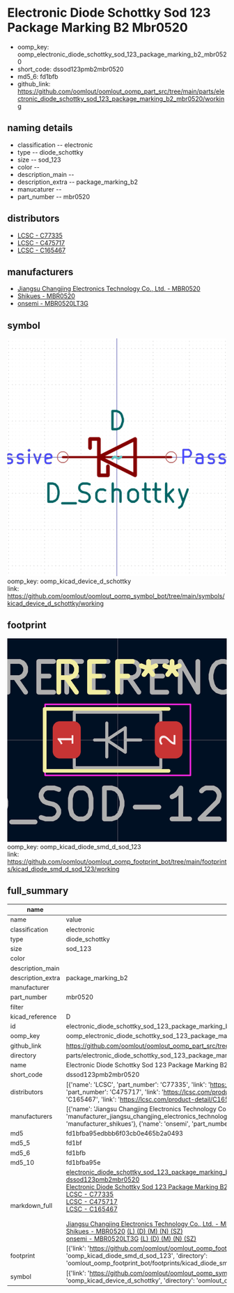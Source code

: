 # Electronic Diode Schottky Sod 123 Package Marking B2 Mbr0520

  
* oomp_key: oomp_electronic_diode_schottky_sod_123_package_marking_b2_mbr0520 
* short_code: dssod123pmb2mbr0520
* md5_6: fd1bfb  
* github_link: https://github.com/oomlout/oomlout_oomp_part_src/tree/main/parts/electronic_diode_schottky_sod_123_package_marking_b2_mbr0520/working  
## naming details
* classification -- electronic
* type -- diode_schottky
* size -- sod_123
* color -- 
* description_main -- 
* description_extra -- package_marking_b2
* manucaturer -- 
* part_number -- mbr0520

## distributors
* [LCSC - C77335](https://lcsc.com/product-detail/C77335.html)  
* [LCSC - C475717](https://lcsc.com/product-detail/C475717.html)  
* [LCSC - C165467](https://lcsc.com/product-detail/C165467.html)  

## manufacturers
* [Jiangsu Changjing Electronics Technology Co., Ltd. - MBR0520]()  
* [Shikues - MBR0520]()  
* [onsemi - MBR0520LT3G]()  

## symbol

![](symbol/0/working/working_600.png)  
oomp_key: oomp_kicad_device_d_schottky  
link: https://github.com/oomlout/oomlout_oomp_symbol_bot/tree/main/symbols/kicad_device_d_schottky/working  

## footprint

![](footprint/0/working/working_600.png)  
oomp_key: oomp_kicad_diode_smd_d_sod_123  
link: https://github.com/oomlout/oomlout_oomp_footprint_bot/tree/main/footprints/kicad_diode_smd_d_sod_123/working  

## full_summary
| name | value | 
| --- | --- | 
| name | value | 
| classification | electronic | 
| type | diode_schottky | 
| size | sod_123 | 
| color |  | 
| description_main |  | 
| description_extra | package_marking_b2 | 
| manufacturer |  | 
| part_number | mbr0520 | 
| filter |  | 
| kicad_reference | D | 
| id | electronic_diode_schottky_sod_123_package_marking_b2_mbr0520 | 
| oomp_key | oomp_electronic_diode_schottky_sod_123_package_marking_b2_mbr0520 | 
| github_link | https://github.com/oomlout/oomlout_oomp_part_src/tree/main/parts/electronic_diode_schottky_sod_123_package_marking_b2_mbr0520/working | 
| directory | parts/electronic_diode_schottky_sod_123_package_marking_b2_mbr0520 | 
| name | Electronic Diode Schottky Sod 123 Package Marking B2 Mbr0520 | 
| short_code | dssod123pmb2mbr0520 | 
| distributors | [{'name': 'LCSC', 'part_number': 'C77335', 'link': 'https://lcsc.com/product-detail/C77335.html', 'id': 'distributor_lcsc'}, {'name': 'LCSC', 'part_number': 'C475717', 'link': 'https://lcsc.com/product-detail/C475717.html', 'id': 'distributor_lcsc'}, {'name': 'LCSC', 'part_number': 'C165467', 'link': 'https://lcsc.com/product-detail/C165467.html', 'id': 'distributor_lcsc'}] | 
| manufacturers | [{'name': 'Jiangsu Changjing Electronics Technology Co., Ltd.', 'part_number': 'MBR0520', 'link': '', 'id': 'manufacturer_jiangsu_changjing_electronics_technology_co_ltd'}, {'name': 'Shikues', 'part_number': 'MBR0520', 'link': '', 'id': 'manufacturer_shikues'}, {'name': 'onsemi', 'part_number': 'MBR0520LT3G', 'link': '', 'id': 'manufacturer_onsemi'}] | 
| md5 | fd1bfba95edbbb6f03cb0e465b2a0493 | 
| md5_5 | fd1bf | 
| md5_6 | fd1bfb | 
| md5_10 | fd1bfba95e | 
| markdown_full | [electronic_diode_schottky_sod_123_package_marking_b2_mbr0520](https://github.com/oomlout/oomlout_oomp_part_src/tree/main/parts/electronic_diode_schottky_sod_123_package_marking_b2_mbr0520/working)<br>[dssod123pmb2mbr0520](https://github.com/oomlout/oomlout_oomp_part_src/tree/main/parts/electronic_diode_schottky_sod_123_package_marking_b2_mbr0520/working)<br>[Electronic Diode Schottky Sod 123 Package Marking B2 Mbr0520](https://github.com/oomlout/oomlout_oomp_part_src/tree/main/parts/electronic_diode_schottky_sod_123_package_marking_b2_mbr0520/working)<br>[LCSC - C77335<br>](https://lcsc.com/product-detail/C77335.html)[LCSC - C475717<br>](https://lcsc.com/product-detail/C475717.html)[LCSC - C165467<br>](https://lcsc.com/product-detail/C165467.html)<br>[Jiangsu Changjing Electronics Technology Co., Ltd. - MBR0520]() [(L)  ](https://www.lcsc.com/search?q=MBR0520)[(D)  ](https://www.digikey.com/en/products?keywords=MBR0520)[(M)  ](https://www.mouser.com/Search/Refine?Keyword=MBR0520)[(N)  ](https://www.newark.com/search?st=MBR0520)[(SZ)  ](https://so.szlcsc.com/global.html?k=MBR0520)<br>[Shikues - MBR0520]() [(L)  ](https://www.lcsc.com/search?q=MBR0520)[(D)  ](https://www.digikey.com/en/products?keywords=MBR0520)[(M)  ](https://www.mouser.com/Search/Refine?Keyword=MBR0520)[(N)  ](https://www.newark.com/search?st=MBR0520)[(SZ)  ](https://so.szlcsc.com/global.html?k=MBR0520)<br>[onsemi - MBR0520LT3G]() [(L)  ](https://www.lcsc.com/search?q=MBR0520LT3G)[(D)  ](https://www.digikey.com/en/products?keywords=MBR0520LT3G)[(M)  ](https://www.mouser.com/Search/Refine?Keyword=MBR0520LT3G)[(N)  ](https://www.newark.com/search?st=MBR0520LT3G)[(SZ)  ](https://so.szlcsc.com/global.html?k=MBR0520LT3G)<br> | 
| footprint | [{'link': 'https://github.com/oomlout/oomlout_oomp_footprint_bot/tree/main/foootprntss/kicad_diode_smd_d_sod_123', 'oomp_key': 'oomp_kicad_diode_smd_d_sod_123', 'directory': 'oomlout_oomp_footprint_bot/footprints/kicad_diode_smd_d_sod_123//working/working.kicad_mod'}] | 
| symbol | [{'link': 'https://github.com/oomlout/oomlout_oomp_symbol_bot/tree/main/symbols/kicad_device_d_schottky', 'oomp_key': 'oomp_kicad_device_d_schottky', 'directory': 'oomlout_oomp_symbol_bot/symbols/kicad_device_d_schottky//working/working.kicad_sym'}] | 
